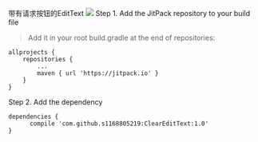 带有请求按钮的EditText
![](http://i.imgur.com/e997mxY.gif)
Step 1. Add the JitPack repository to your build file 
> Add it in your root build.gradle at the end of repositories:

```
allprojects {
	repositories {
		...
		maven { url 'https://jitpack.io' }
	}
}
```
Step 2. Add the dependency
```
dependencies {
      compile 'com.github.s1168805219:ClearEditText:1.0'
}
```


